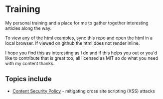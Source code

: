 # Training

My personal training and a place for me to gather together interesting articles along the way.

To view any of the html examples, sync this repo and open the html in a local browser. If viewed on github the html does not render inline.

I hope you find this as interesting as I do and if this helps you out or you'd like to contribute that is great too, all licensed as MIT so do what you need with my content thanks.

## Topics include

- [Content Security Policy](./security/ContentSecurityPolicy/csp-sri-enforcement.html) - mitigating cross site scripting (XSS) attacks
